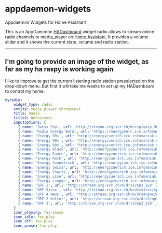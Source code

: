 # appdaemon-widgets
Appdaemon Widgets for Home Assistant 

This is an AppDaeomon [HADashboard](https://www.home-assistant.io/docs/ecosystem/hadashboard/) widget radio allows to stream online radio channels to media_player on [Home Assistant](https://www.home-assistant.io). 
It provides a volume slider and it shows the current state, volume and radio station.

---
I'm going to provide an image of the widget, as far as my ha raspy is working again
---

I like to improve to get the current listening radio station preselected on the drop-down menu. But first it will take me weeks to set up my HADashboard to control my home.

```yaml
myradio:
    widget_type: radio
    entity: media_player.chromecast
    title: Radio 
    title2: Wohnzimmer
    inputoptions: [ 
      { name: 'Swiss Pop', url: 'http://stream.srg-ssr.ch/m/rsp/aacp_96' },
      { name: 'Radio Energy Bern', url: 'https://energybern.ice.infomaniak.ch/energybern-high.mp3' },
      { name: 'Energy 80s', url: 'http://energyzuerich.ice.infomaniak.ch/energy80s-high.mp3' },
      { name: 'Energy 90s', url: 'http://energyzuerich.ice.infomaniak.ch/energy90s-high.mp3' },
      { name: 'Energy 00s', url: 'http://energyzuerich.ice.infomaniak.ch/energy00s-high.mp3' },
      { name: 'Energy Black', url: 'http://energyzuerich.ice.infomaniak.ch/energyblack-high.mp3' },
      { name: 'Energy Dance', url: 'http://energyzuerich.ice.infomaniak.ch/energydance-high.mp3' },
      { name: 'Energy Rock', url: 'http://energyzuerich.ice.infomaniak.ch/energyrock-high.mp3' },
      { name: 'Energy Soundtrack', url: 'http://energyzuerich.ice.infomaniak.ch/energysoundtrack-high.mp3' },
      { name: 'Energy Swiss', url: 'http://energyzuerich.ice.infomaniak.ch/energyswiss-high.mp3' },
      { name: 'Energy Charts', url: 'http://energyzuerich.ice.infomaniak.ch/energycharts-high.mp3' },
      { name: 'Energy Live', url: 'http://energyzuerich.ice.infomaniak.ch/energylive-high.mp3' },
      { name: 'Energy Lounge', url: 'http://energyzuerich.ice.infomaniak.ch/energylounge-high.mp3' },
      { name: 'SRF 1', url: 'http://stream.srg-ssr.ch/m/drs1/mp3_128' },
      { name: 'SRF Virus', url: 'http://stream.srg-ssr.ch/m/drsvirus/mp3_128' },
      { name: 'SRF 4 News', url: 'http://stream.srg-ssr.ch/m/drs4news/mp3_128' },
      { name: 'SRF 2 Kultur', url: 'http://stream.srg-ssr.ch/m/drs2/mp3_128' },
      { name: 'SRF 3', url: 'http://stream.srg-ssr.ch/m/drs3/mp3_128' } 
    ]
    icon_playing: fas-pause
    icon_idle: fas-play
    icon_off: fas-play
    icon_pause: fas-play
```

